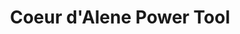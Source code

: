 ---
title: "Coeur d'Alene Power Tool"
url: /coeur-dalene/coeur-dalene-power-tool/
shop: hardware
---